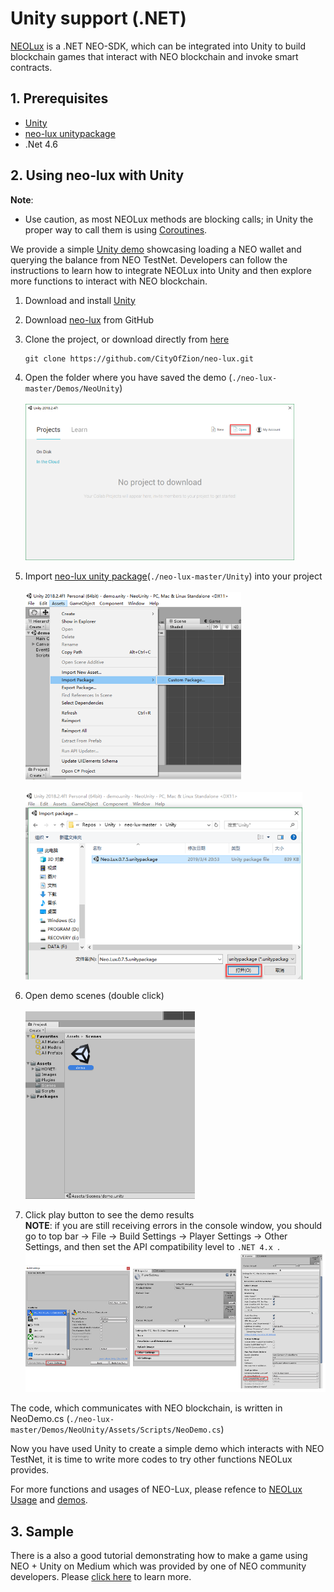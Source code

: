 # Unity support (.NET)
[NEOLux](https://github.com/CityOfZion/neo-lux) is a .NET NEO-SDK, which can be integrated into Unity to build blockchain games that interact with NEO blockchain and invoke smart contracts. 
## 1. Prerequisites
* [Unity](https://unity.com/)
* [neo-lux unitypackage](https://github.com/CityOfZion/neo-lux/blob/master/Unity/Neo.Lux.0.7.5.unitypackage)
* .Net 4.6
## 2. Using neo-lux with Unity
**Note**: 
* Use caution, as most NEOLux methods are blocking calls; in Unity the proper way to call them is using [Coroutines](https://docs.unity3d.com/Manual/Coroutines.html).

We provide a simple [Unity demo](https://github.com/CityOfZion/neo-lux/tree/master/Demos/NeoUnity) showcasing loading a NEO wallet and querying the balance from NEO TestNet. Developers can follow the instructions to learn how to integrate NEOLux into Unity and then explore more functions to interact with NEO blockchain.
1. Download and install [Unity](https://store.unity.com/)
2. Download [neo-lux](https://github.com/CityOfZion/neo-lux) from GitHub
2. Clone the project, or download directly from [here](https://github.com/CityOfZion/neo-lux/archive/master.zip)
    ```
    git clone https://github.com/CityOfZion/neo-lux.git
    ```
3. Open the folder where you have saved the demo (`./neo-lux-master/Demos/NeoUnity`)
    \
    \
     <img src="../images/unity-1.png" alt="open project" height="250">

4. Import [neo-lux unity package](https://github.com/CityOfZion/neo-lux/raw/master/Unity/Neo.Lux.0.7.5.unitypackage)(`./neo-lux-master/Unity`) into your project
    \
    \
     <img src="../images/unity-import.png" alt="open project" height="300">
    \
    \
     <img src="../images/unity-neolux.png" alt="open project" height="300">
5. Open demo scenes (double click)
    \
    \
     <img src="../images/unity-demo.png" alt="open project" height="300">
6. Click play button to see the demo results
    \
     **NOTE**: if you are still receiving errors in the console window, you should go to top bar -> File -> Build Settings -> Player Settings -> Other Settings, and then set the API compatibility level to `.NET 4.x `.
    \
     <img src="../images/unity-setting.png" alt="open project">

The code, which communicates with NEO blockchain, is written in NeoDemo.cs (`./neo-lux-master/Demos/NeoUnity/Assets/Scripts/NeoDemo.cs`)

Now you have used Unity to create a simple demo which interacts with NEO TestNet, it is time to write more codes to try other functions NEOLux provides. 

For more functions and usages of NEO-Lux, please refence to [NEOLux Usage](https://github.com/CityOfZion/neo-lux#usage) and [demos](https://github.com/CityOfZion/neo-lux/tree/master/Demos).

## 3. Sample
There is a also a good tutorial demonstrating how to make a game using NEO + Unity on Medium which was provided by one of NEO community developers. Please [click here](https://medium.com/@tbriley/making-a-game-with-neo-unity-part-1-4099ec7d7a82) to learn more.
